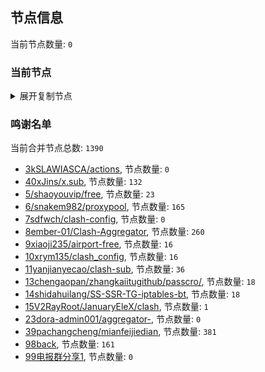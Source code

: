 
## 节点信息
当前节点数量: `0`
### 当前节点
<details>
  <summary>展开复制节点</summary>

    

</details>

### 鸣谢名单
当前合并节点总数: `1390`
- [3kSLAWIASCA/actions](https://github.com/kSLAWIASCA/actions), 节点数量: `0`
- [40xJins/x.sub](https://github.com/0xJins/x.sub), 节点数量: `132`
- [5/shaoyouvip/free](https://github.com/shaoyouvip/free), 节点数量: `23`
- [6/snakem982/proxypool](https://github.com/snakem982/proxypool), 节点数量: `165`
- [7sdfwch/clash-config](https://github.com/sdfwch/clash-config), 节点数量: `0`
- [8ember-01/Clash-Aggregator](https://github.com/ember-01/Clash-Aggregator), 节点数量: `260`
- [9xiaoji235/airport-free](https://github.com/xiaoji235/airport-free), 节点数量: `16`
- [10xrym135/clash_config](https://github.com/xrym135/clash_config), 节点数量: `16`
- [11yanjianyecao/clash-sub](https://github.com/yanjianyecao/clash-sub), 节点数量: `36`
- [13chengaopan/zhangkaiitugithub/passcro/](https://github.com/zhangkaiitugithub/passcro/), 节点数量: `18`
- [14shidahuilang/SS-SSR-TG-iptables-bt](https://github.com/shidahuilang/SS-SSR-TG-iptables-bt), 节点数量: `18`
- [15V2RayRoot/JanuaryEleX/clash](https://github.com/JanuaryEleX/clash), 节点数量: `1`
- [23dora-admin001/aggregator-](https://github.com/dora-admin001/aggregator-), 节点数量: `0`
- [39pachangcheng/mianfeijiedian](https://github.com/pachangcheng/mianfeijiedian), 节点数量: `381`
- [98back](https://github.com/firefoxmmx2/v2rayshare_subcription), 节点数量: `161`
- [99电报群分享1](https://github.com/cdddbc/getAirport), 节点数量: `0`



